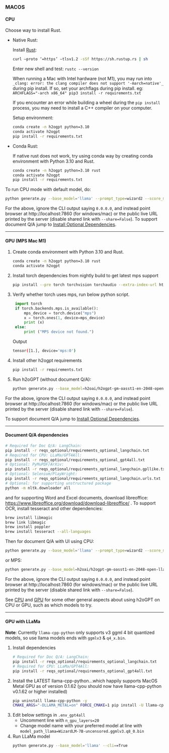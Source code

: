 ### MACOS

#### CPU

Choose way to install Rust.

* Native Rust:

    Install [Rust](https://www.geeksforgeeks.org/how-to-install-rust-in-macos/):

    ```bash
    curl –proto ‘=https’ –tlsv1.2 -sSf https://sh.rustup.rs | sh
    ```

    Enter new shell and test: `rustc --version`

    When running a Mac with Intel hardware (not M1), you may run
    into `_clang: error: the clang compiler does not support '-march=native'_` during pip install.
    If so, set your archflags during pip install. eg: `ARCHFLAGS="-arch x86_64" pip3 install -r requirements.txt`

    If you encounter an error while building a wheel during the `pip install` process, you may need to install a C++
    compiler on your computer.

    Setup environment:
    ```bash
    conda create -n h2ogpt python=3.10
    conda activate h2ogpt
    pip install -r requirements.txt
  ```

* Conda Rust:

    If native rust does not work, try using conda way by creating conda environment with Python 3.10 and Rust.
    ```bash
    conda create -n h2ogpt python=3.10 rust
    conda activate h2ogpt
    pip install -r requirements.txt
    ```
To run CPU mode with default model, do:
```bash
python generate.py --base_model='llama' --prompt_type=wizard2 --score_model=None --langchain_mode='UserData' --user_path=user_path
```
For the above, ignore the CLI output saying `0.0.0.0`, and instead point browser at http://localhost:7860 (for windows/mac) or the public live URL printed by the server (disable shared link with `--share=False`).   To support document Q/A jump to [Install Optional Dependencies](#document-qa-dependencies).

---

#### GPU (MPS Mac M1)

1. Create conda environment with Python 3.10 and Rust.
   ```bash
   conda create -n h2ogpt python=3.10 rust
   conda activate h2ogpt
   ```
2. Install torch dependencies from nightly build to get latest mps support
   ```bash
   pip install --pre torch torchvision torchaudio --extra-index-url https://download.pytorch.org/whl/nightly/cpu
   ```
3. Verify whether torch uses mps, run below python script.
   ```python
    import torch
    if torch.backends.mps.is_available():
        mps_device = torch.device("mps")
        x = torch.ones(1, device=mps_device)
        print (x)
    else:
        print ("MPS device not found.")
   ```
   Output
    ```bash
    tensor([1.], device='mps:0')
    ```
4. Install other h2ogpt requirements
    ```bash
   pip install -r requirements.txt
    ```
5. Run h2oGPT (without document Q/A):
    ```bash
    python generate.py --base_model=h2oai/h2ogpt-gm-oasst1-en-2048-open-llama-7b --cli=True
    ```
For the above, ignore the CLI output saying `0.0.0.0`, and instead point browser at http://localhost:7860 (for windows/mac) or the public live URL printed by the server (disable shared link with `--share=False`).

To support document Q/A jump to [Install Optional Dependencies](#document-qa-dependencies).

---

#### Document Q/A dependencies

```bash
# Required for Doc Q/A: LangChain:
pip install -r reqs_optional/requirements_optional_langchain.txt
# Required for CPU: LLaMa/GPT4All:
pip install -r reqs_optional/requirements_optional_gpt4all.txt
# Optional: PyMuPDF/ArXiv:
pip install -r reqs_optional/requirements_optional_langchain.gpllike.txt
# Optional: Selenium/PlayWright:
pip install -r reqs_optional/requirements_optional_langchain.urls.txt
# Optional: for supporting unstructured package
python -m nltk.downloader all
```
and for supporting Word and Excel documents, download libreoffice: https://www.libreoffice.org/download/download-libreoffice/ .
To support OCR, install tesseract and other dependencies:
```bash
brew install libmagic
brew link libmagic
brew install poppler
brew install tesseract --all-languages
```

Then for document Q/A with UI using CPU:
```bash
python generate.py --base_model='llama' --prompt_type=wizard2 --score_model=None --langchain_mode='UserData' --user_path=user_path
```
or MPS:
```bash
python generate.py --base_model=h2oai/h2ogpt-gm-oasst1-en-2048-open-llama-7b --langchain_mode=MyData --score_model=None
```
For the above, ignore the CLI output saying `0.0.0.0`, and instead point browser at http://localhost:7860 (for windows/mac) or the public live URL printed by the server (disable shared link with `--share=False`).

See [CPU](README_CPU.md) and [GPU](README_GPU.md) for some other general aspects about using h2oGPT on CPU or GPU, such as which models to try.

---

#### GPU with LLaMa

**Note**: Currently `llama-cpp-python` only supports v3 ggml 4 bit quantized models, so use llama models ends with `ggmlv3` & `q4_x.bin`.

1. Install dependencies
    ```bash
    # Required for Doc Q/A: LangChain:
    pip install -r reqs_optional/requirements_optional_langchain.txt
    # Required for CPU: LLaMa/GPT4All:
    pip install -r reqs_optional/requirements_optional_gpt4all.txt
    ```
2. Install the LATEST llama-cpp-python...which happily supports MacOS Metal GPU as of version 0.1.62 (you should now have llama-cpp-python v0.1.62 or higher installed)
    ```bash
    pip uninstall llama-cpp-python -y
    CMAKE_ARGS="-DLLAMA_METAL=on" FORCE_CMAKE=1 pip install -U llama-cpp-python --no-cache-dir
    ```
3. Edit below settings in `.env_gpt4all`
    - Uncomment line with `n_gpu_layers=20`
    - Change model name with your preferred model at line with `model_path_llama=WizardLM-7B-uncensored.ggmlv3.q8_0.bin`
4. Run LLaMa model
    ```bash
    python generate.py --base_model='llama' --cli==True
    ```
